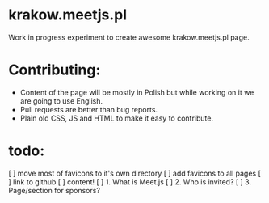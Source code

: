 # krakow.meetjs.pl

Work in progress experiment to create awesome krakow.meetjs.pl page.

# Contributing:

* Content of the page will be mostly in Polish but while working on it we are going to use English.
* Pull requests are better than bug reports.
* Plain old CSS, JS and HTML to make it easy to contribute.

# todo:
[ ] move most of favicons to it's own directory
[ ] add favicons to all pages
[ ] link to github
[ ] content!
[ ] 1. What is Meet.js
[ ] 2. Who is invited?
[ ] 3. Page/section for sponsors?
